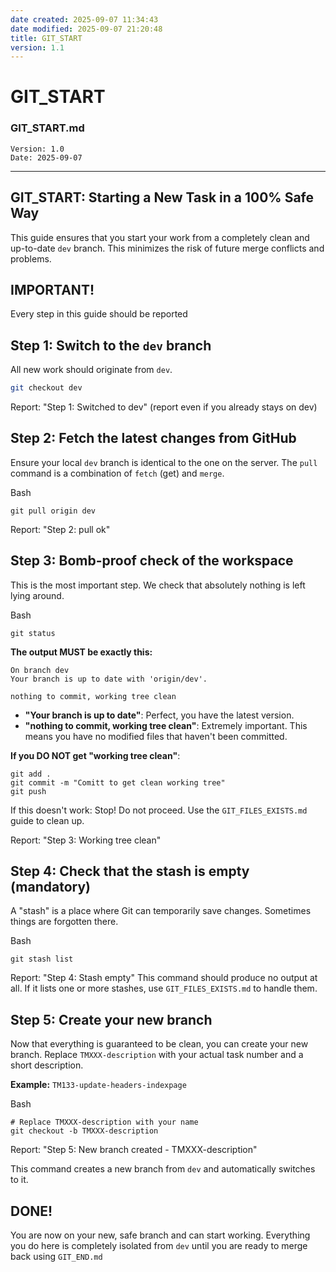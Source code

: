 ```yaml
---
date created: 2025-09-07 11:34:43
date modified: 2025-09-07 21:20:48
title: GIT_START
version: 1.1
---
```


# GIT_START
### GIT_START.md

```
Version: 1.0
Date: 2025-09-07
```

------

## GIT_START: Starting a New Task in a 100% Safe Way

This guide ensures that you start your work from a completely clean and up-to-date `dev` branch. This minimizes the risk of future merge conflicts and problems.

## IMPORTANT!
Every step in this guide should be reported

## Step 1: Switch to the `dev` branch

All new work should originate from `dev`.

```bash
git checkout dev
```

Report: "Step 1: Switched to dev" (report even if you already stays on dev)

## Step 2: Fetch the latest changes from GitHub

Ensure your local `dev` branch is identical to the one on the server. The `pull` command is a combination of `fetch` (get) and `merge`.

Bash

```
git pull origin dev
```

Report: "Step 2: pull ok"
## Step 3: Bomb-proof check of the workspace

This is the most important step. We check that absolutely nothing is left lying around.

Bash

```
git status
```

**The output MUST be exactly this:**

```
On branch dev
Your branch is up to date with 'origin/dev'.

nothing to commit, working tree clean
```

- **"Your branch is up to date"**: Perfect, you have the latest version.
- **"nothing to commit, working tree clean"**: Extremely important. This means you have no modified files that haven't been committed.

**If you DO NOT get "working tree clean"**: 
```
git add . 
git commit -m "Comitt to get clean working tree"
git push
```

If this doesn't work: 
Stop! Do not proceed. Use the `GIT_FILES_EXISTS.md` guide to clean up.

Report: "Step 3: Working tree clean"

## Step 4: Check that the stash is empty (mandatory)

A "stash" is a place where Git can temporarily save changes. Sometimes things are forgotten there.

Bash

```
git stash list
```
Report: "Step 4: Stash empty"
This command should produce no output at all. If it lists one or more stashes, use `GIT_FILES_EXISTS.md` to handle them.

## Step 5: Create your new branch

Now that everything is guaranteed to be clean, you can create your new branch. Replace `TMXXX-description` with your actual task number and a short description.

**Example:** `TM133-update-headers-indexpage`

Bash

```
# Replace TMXXX-description with your name
git checkout -b TMXXX-description
```

Report: "Step 5: New branch created - TMXXX-description"

This command creates a new branch from `dev` and automatically switches to it.

## DONE!

You are now on your new, safe branch and can start working. Everything you do here is completely isolated from `dev` until you are ready to merge back using `GIT_END.md`